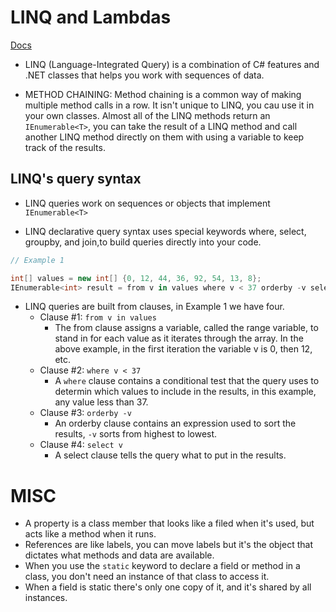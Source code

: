 # LINQ and Lambdas

[Docs](https://docs.microsoft.com/en-us/dotnet/csharp/language-reference/operators/lambda-operator)

- LINQ (Language-Integrated Query) is a combination of C# features and .NET classes that helps you work with sequences of data.

- METHOD CHAINING:
    Method chaining is a common way of making multiple method calls in a row. It isn't unique to LINQ, you cau use it in your own classes.
    Almost all of the LINQ methods return an `IEnumerable<T>`, you can take the result of a LINQ
    method and call another LINQ method directly on them with using a variable to keep track of the results.

## LINQ's query syntax

- LINQ queries work on sequences or objects that implement `IEnumerable<T>`

- LINQ declarative query syntax uses special keywords where, select, groupby, and join,to build queries directly into your code.

```csharp
// Example 1

int[] values = new int[] {0, 12, 44, 36, 92, 54, 13, 8};
IEnumerable<int> result = from v in values where v < 37 orderby -v select v;
```

- LINQ queries are built from clauses, in Example 1 we have four.
  - Clause #1: `from v in values`
    - The from clause assigns a variable, called the range variable, to stand in for each value as it iterates through the array. In the above example, in the first iteration the variable v is 0, then 12, etc.
  - Clause #2: `where v < 37`
    - A `where` clause contains a conditional test that the query uses to determin which values to include in the results, in this example, any value less than 37.
  - Clause #3: `orderby -v`
    - An orderby clause contains an expression used to sort the results, `-v` sorts from highest to lowest.
  - Clause #4: `select v`
    - A select clause tells the query what to put in the results.

# MISC

- A property is a class member that looks like a filed when it's used, but acts like a method when it runs.
- References are like labels, you can move labels but it's the object that dictates what methods and data are available.
- When you use the `static` keyword to declare a field or method in a class, you don't need an instance of that class to access it.
- When a field is static there's only one copy of it, and it's shared by all instances.